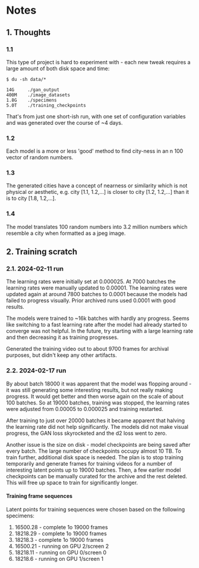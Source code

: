 # Notes

## 1. Thoughts

### 1.1

This type of project is hard to experiment with - each new tweak requires a large amount of both disk space and time:

```text
$ du -sh data/*

14G     ./gan_output
400M    ./image_datasets
1.8G    ./specimens
5.0T    ./training_checkpoints
```

That's from just one short-ish run, with one set of configuration variables and was generated over the course of ~4 days.

### 1.2

Each model is a more or less 'good' method to find city-ness in an n 100 vector of random numbers.

### 1.3

The generated cities have a concept of nearness or similarity which is not physical or aesthetic, e.g. city [1.1, 1.2,...] is closer to city [1.2, 1.2,...] than it is to city [1.8, 1.2,...].

### 1.4

The model translates 100 random numbers into 3.2 million numbers which resemble a city when formatted as a jpeg image.

## 2. Training scratch

### 2.1. 2024-02-11 run

The learning rates were initially set at 0.000025. At 7000 batches the learning rates were manually updated to 0.00001. The learning rates were updated again at around 7800 batches to 0.0001 because the models had failed to progress visually. Prior archived runs used 0.0001 with good results.

The models were trained to ~16k batches with hardly any progress. Seems like switching to a fast learning rate after the model had already started to converge was not helpful. In the future, try starting with a large learning rate and then decreasing it as training progresses.

Generated the training video out to about 9700 frames for archival purposes, but didn't keep any other artifacts.

### 2.2. 2024-02-17 run

By about batch 18000 it was apparent that the model was flopping around - it was still generating some interesting results, but not really making progress. It would get better and then worse again on the scale of about 100 batches. So at 19000 batches, training was stopped, the learning rates were adjusted from 0.00005 to 0.000025 and training restarted.

After training to just over 20000 batches it became apparent that halving the learning rate did not help significantly. The models did not make visual progress, the GAN loss skyrocketed and the d2 loss went to zero.

Another issue is the size on disk - model checkpoints are being saved after every batch. The large number of checkpoints occupy almost 10 TB. To train further, additional disk space is needed. The plan is to stop training temporarily and generate frames for training videos for a number of interesting latent points up to 19000 batches. Then, a few earlier model checkpoints can be manually curated for the archive and the rest deleted. This will free up space to train for significantly longer.

#### Training frame sequences

Latent points for training sequences were chosen based on the following specimens:

1. 16500.28 - complete 1o 19000 frames
2. 18218.29 - complete 1o 19000 frames
3. 18218.3 - complete 1o 19000 frames
4. 16500.21 - running on GPU 2/screen 2
5. 18218.11 - running on GPU 0/screen 0
6. 18218.6 - running on GPU 1/screen 1
